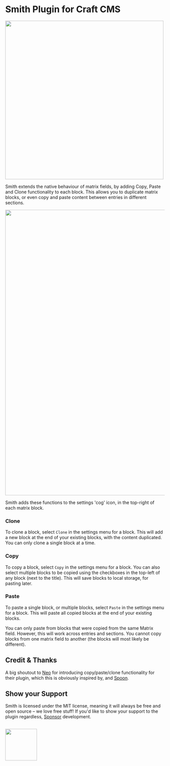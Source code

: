 # Smith Plugin for Craft CMS

<img width="500" src="https://verbb.io/uploads/plugins/smith/smith-social-card.png?v=1">

Smith extends the native behaviour of matrix fields, by adding Copy, Paste and Clone functionality to each block. This allows you to duplicate matrix blocks, or even copy and paste content between entries in different sections.

<img width="900" src="https://verbb.io/uploads/plugins/smith/smith-demo.gif">

Smith adds these functions to the settings 'cog' icon, in the top-right of each matrix block.

### Clone
To clone a block, select `Clone` in the settings menu for a block. This will add a new block at the end of your existing blocks, with the content duplicated. You can only clone a single block at a time.

### Copy
To copy a block, select `Copy` in the settings menu for a block. You can also select multiple blocks to be copied using the checkboxes in the top-left of any block (next to the title). This will save blocks to local storage, for pasting later.

### Paste
To paste a single block, or multiple blocks, select `Paste` in the settings menu for a block. This will paste all copied blocks at the end of your existing blocks.

You can only paste from blocks that were copied from the same Matrix field. However, this will work across entries and sections. You cannot copy blocks from one matrix field to another (the blocks will most likely be different).

## Credit & Thanks
A big shoutout to [Neo](https://github.com/spicywebau/craft-neo) for introducing copy/paste/clone functionality for their plugin, which this is obviously inspired by, and [Spoon](https://github.com/angell-co/Spoon).

## Show your Support

Smith is licensed under the MIT license, meaning it will always be free and open source – we love free stuff! If you'd like to show your support to the plugin regardless, [Sponsor](https://github.com/sponsors/verbb) development.

<h2></h2>

<a href="https://verbb.io" target="_blank">
  <img width="100" src="https://verbb.io/assets/img/verbb-pill.svg">
</a>
